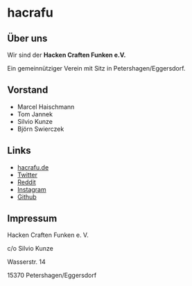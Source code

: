# hacrafu

## Über uns

Wir sind der **Hacken Craften Funken e.V.**

Ein gemeinnütziger Verein mit Sitz in Petershagen/Eggersdorf.

## Vorstand

- Marcel Haischmann
- Tom Jannek
- Silvio Kunze
- Björn Swierczek

## Links

- [hacrafu.de](https://www.hacrafu.de/)
- [Twitter](https://twitter.com/HaCraFu)
- [Reddit](https://www.reddit.com/r/hacrafu/)
- [Instagram](https://www.instagram.com/hacrafu/)
- [Github](https://github.com/HaCraFu)

## Impressum

Hacken Craften Funken e. V.

c/o Silvio Kunze

Wasserstr. 14

15370 Petershagen/Eggersdorf
